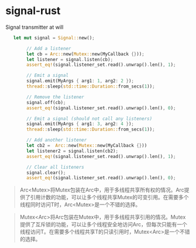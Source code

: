 # signal-rust
Signal transmitter at will

```rust
   let mut signal = Signal::new();

        // Add a listener
        let cb = Arc::new(Mutex::new(MyCallback {}));
        let listener = signal.listen(cb);
        assert_eq!(signal.listener_set.read().unwrap().len(), 1);

        // Emit a signal
        signal.emit(MyArgs { arg1: 1, arg2: 2 });
        thread::sleep(std::time::Duration::from_secs(1));

        // Remove the listener
        signal.off(cb);
        assert_eq!(signal.listener_set.read().unwrap().len(), 0);

        // Emit a signal (should not call any listeners)
        signal.emit(MyArgs { arg1: 3, arg2: 4 });
        thread::sleep(std::time::Duration::from_secs(1));

        // Add another listener
        let cb2 =  Arc::new(Mutex::new(MyCallback {}))
        let listener2 = signal.listen(cb2);
        assert_eq!(signal.listener_set.read().unwrap().len(), 1);

        // Clear all listeners
        signal.clear();
        assert_eq!(signal.listener_set.read().unwrap().len(), 0);
```



>Arc<Mutex<T>>将Mutex<T>包装在Arc中，用于多线程共享所有权的情况。Arc提供了引用计数的功能，可以让多个线程共享Mutex<T>的可变引用。在需要多个线程同时访问T时，Arc<Mutex<T>>是一个不错的选择。

>Mutex<Arc<T>>将Arc<T>包装在Mutex中，用于多线程共享引用的情况。Mutex提供了互斥锁的功能，可以让多个线程安全地访问Arc<T>，但每次只能有一个线程访问T。在需要多个线程共享T的只读引用时，Mutex<Arc<T>>是一个不错的选择。